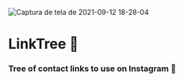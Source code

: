 ![Captura de tela de 2021-09-12 18-28-04](https://user-images.githubusercontent.com/79488448/133004617-a9abee21-a70f-4ca0-ac28-13627b13654d.png)
# LinkTree 📇
### Tree of contact links to use on Instagram 📱
